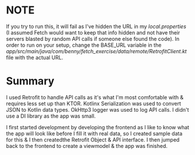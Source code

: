 # NOTE
If you try to run this, it will fail as I've hidden the URL in my *local.properties* (I assumed Fetch would want to keep that info hidden and not have their servers blasted by random API calls if someone else found the code). 
In order to run on your setup, change the BASE_URL variable in the *app/src/main/java/com/benny/fetch_exercise/data/remote/RetrofitClient.kt* file with the actual URL.

# Summary
I used Retrofit to handle API calls as it's what I'm most comfortable with & requires less set up than KTOR. Kotlinx Serialization was used to convert JSON to Kotlin data types. OkHttp3 logger was used to log API calls. I didn't use a DI library as the app was small.

I first started development by developing the frontend as I like to know what the app will look like before I fill it with real data, so I created sample data for this & I then createdthe Retrofit Object & API interface. I then jumped back to the frontend to create a viewmodel & the app was finished.
